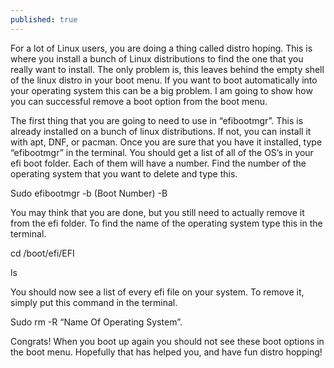```yaml
---
published: true
---
```

For a lot of Linux users, you are doing a thing called distro hoping. This is where you install a bunch of Linux distributions to find the one that you really want to install. The only problem is, this leaves behind the empty shell of the linux distro in your boot menu. If you want to boot automatically into your operating system this can be a big problem. I am going to show how you can successful remove a boot option from the boot menu. 

The first thing that you are going to need to use in “efibootmgr”. This is already installed on a bunch of linux distributions. If not, you can install it with apt, DNF, or pacman. Once you are sure that you have it installed, type “efibootmgr” in the terminal. You should get a list of all of the OS’s in your efi boot folder. Each of them will have a number. Find the number of the operating system that you want to delete and type this. 

Sudo efibootmgr -b (Boot Number) -B

You may think that you are done, but you still need to actually remove it from the efi folder. To find the name of the operating system type this in the terminal. 

cd /boot/efi/EFI 

ls

You should now see a list of every efi file on your system. To remove it, simply put this command in the terminal. 

Sudo rm -R “Name Of Operating System”. 

Congrats! When you boot up again you should not see these boot options in the boot menu. Hopefully that has helped you, and have fun distro hopping!
